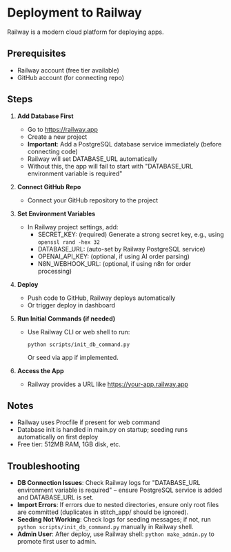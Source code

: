 # Deployment to Railway

Railway is a modern cloud platform for deploying apps.

## Prerequisites

- Railway account (free tier available)
- GitHub account (for connecting repo)

## Steps

1. **Add Database First**

   - Go to https://railway.app
   - Create a new project
   - **Important**: Add a PostgreSQL database service immediately (before connecting code)
   - Railway will set DATABASE_URL automatically
   - Without this, the app will fail to start with "DATABASE_URL environment variable is required"

2. **Connect GitHub Repo**

   - Connect your GitHub repository to the project

3. **Set Environment Variables**

   - In Railway project settings, add:
     - SECRET_KEY: (required) Generate a strong secret key, e.g., using `openssl rand -hex 32`
     - DATABASE_URL: (auto-set by Railway PostgreSQL service)
     - OPENAI_API_KEY: (optional, if using AI order parsing)
     - N8N_WEBHOOK_URL: (optional, if using n8n for order processing)

4. **Deploy**

   - Push code to GitHub, Railway deploys automatically
   - Or trigger deploy in dashboard

5. **Run Initial Commands (if needed)**

   - Use Railway CLI or web shell to run:
     ```
     python scripts/init_db_command.py
     ```
     Or seed via app if implemented.

6. **Access the App**

   - Railway provides a URL like https://your-app.railway.app

## Notes

- Railway uses Procfile if present for web command
- Database init is handled in main.py on startup; seeding runs automatically on first deploy
- Free tier: 512MB RAM, 1GB disk, etc.

## Troubleshooting

- **DB Connection Issues**: Check Railway logs for "DATABASE_URL environment variable is required" – ensure PostgreSQL service is added and DATABASE_URL is set.
- **Import Errors**: If errors due to nested directories, ensure only root files are committed (duplicates in stitch_app/ should be ignored).
- **Seeding Not Working**: Check logs for seeding messages; if not, run `python scripts/init_db_command.py` manually in Railway shell.
- **Admin User**: After deploy, use Railway shell: `python make_admin.py` to promote first user to admin.
